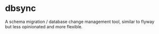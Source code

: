 # dbsync
A schema migration / database change management tool, similar to flyway but less opinionated and more flexible.
